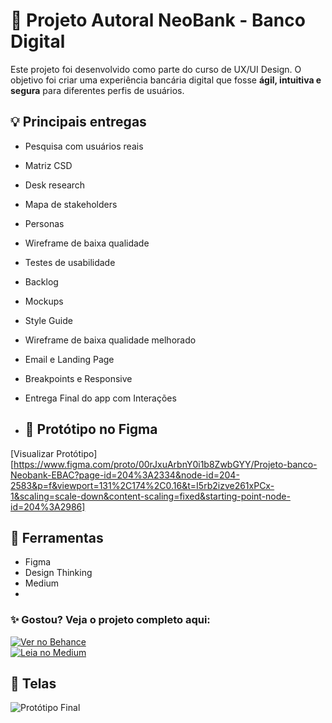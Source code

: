 # 🏦 Projeto Autoral NeoBank - Banco Digital

Este projeto foi desenvolvido como parte do curso de UX/UI Design. O objetivo foi criar uma experiência bancária digital que fosse **ágil, intuitiva e segura** para diferentes perfis de usuários.

## 💡 Principais entregas
- Pesquisa com usuários reais
- Matriz CSD
- Desk research
- Mapa de stakeholders
- Personas 
- Wireframe de baixa qualidade
- Testes de usabilidade
- Backlog
- Mockups
- Style Guide
- Wireframe de baixa qualidade melhorado
- Email e Landing Page
- Breakpoints e Responsive
- Entrega Final do app com Interações

- ## 🔗 Protótipo no Figma
[Visualizar Protótipo][https://www.figma.com/proto/00rJxuArbnY0i1b8ZwbGYY/Projeto-banco-Neobank-EBAC?page-id=204%3A2334&node-id=204-2583&p=f&viewport=131%2C174%2C0.16&t=I5rb2izve261xPCx-1&scaling=scale-down&content-scaling=fixed&starting-point-node-id=204%3A2986]

## 🧩 Ferramentas
- Figma
- Design Thinking
- Medium
- 
### ✨ Gostou? Veja o projeto completo aqui:

[![Ver no Behance](https://img.shields.io/badge/Ver%20no%20Behance-1769FF?style=for-the-badge&logo=behance&logoColor=white)](https://www.behance.net/gallery/224993379/Redesenhando-a-experiencia-bancaria-com-foco-em-UXUI)  
[![Leia no Medium](https://img.shields.io/badge/Leia%20no%20Medium-000000?style=for-the-badge&logo=medium&logoColor=white)](https://medium.com/@talessaamayaraah15/estudo-de-caso-criando-a-experiência-do-neobank-redesenhando-a-experiência-bancária-com-foco-em-3458331659d7)

## 📸 Telas
![Protótipo Final](https://github.com/user-attachments/assets/ac02740b-8937-412a-b0f4-faa01187ca27)
